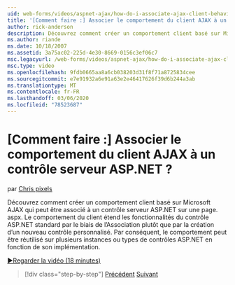 ```yaml
---
uid: web-forms/videos/aspnet-ajax/how-do-i-associate-ajax-client-behavior-with-an-aspnet-server-control
title: '[Comment faire :] Associer le comportement du client AJAX à un contrôle serveur ASP.NET ? | Microsoft Docs'
author: rick-anderson
description: Découvrez comment créer un comportement client basé sur Microsoft AJAX qui peut être associé à un contrôle serveur ASP.NET sur une page. aspx. Comportement du client e...
ms.author: riande
ms.date: 10/18/2007
ms.assetid: 3a75ac02-225d-4e30-8669-0156c3ef06c7
msc.legacyurl: /web-forms/videos/aspnet-ajax/how-do-i-associate-ajax-client-behavior-with-an-aspnet-server-control
msc.type: video
ms.openlocfilehash: 9fdb0665aa8a6cb038203d31f8f71a8725834cee
ms.sourcegitcommit: e7e91932a6e91a63e2e46417626f39d6b244a3ab
ms.translationtype: MT
ms.contentlocale: fr-FR
ms.lasthandoff: 03/06/2020
ms.locfileid: "78523687"
---
```

# <a name="how-do-i-associate-ajax-client-behavior-with-an-aspnet-server-control"></a>[Comment faire :] Associer le comportement du client AJAX à un contrôle serveur ASP.NET ?

par [Chris pixels](https://twitter.com/chrispels)

Découvrez comment créer un comportement client basé sur Microsoft AJAX qui peut être associé à un contrôle serveur ASP.NET sur une page. aspx. Le comportement du client étend les fonctionnalités du contrôle ASP.NET standard par le biais de l’Association plutôt que par la création d’un nouveau contrôle personnalisé. Par conséquent, le comportement peut être réutilisé sur plusieurs instances ou types de contrôles ASP.NET en fonction de son implémentation.

[&#9654;Regarder la vidéo (18 minutes)](https://channel9.msdn.com/Blogs/ASP-NET-Site-Videos/how-do-i-associate-ajax-client-behavior-with-an-aspnet-server-control)

> [!div class="step-by-step"]
> [Précédent](how-do-i-build-custom-server-controls-that-work-with-or-without-aspnet-ajax.md)
> [Suivant](how-do-i-retrieve-values-from-server-side-ajax-controls.md)
